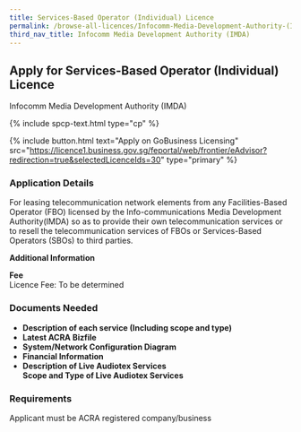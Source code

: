 ```yaml
---
title: Services-Based Operator (Individual) Licence
permalink: /browse-all-licences/Infocomm-Media-Development-Authority-(IMDA)/Services-Based-Operator-(Individual)-Licence
third_nav_title: Infocomm Media Development Authority (IMDA)
---
```


## Apply for Services-Based Operator (Individual) Licence

Infocomm Media Development Authority (IMDA)

{% include spcp-text.html type="cp" %}

{% include button.html text="Apply on GoBusiness Licensing" src="https://licence1.business.gov.sg/feportal/web/frontier/eAdvisor?redirection=true&selectedLicenceIds=30" type="primary" %}

<H3>Application Details</H3>

<p>For leasing telecommunication network elements from any Facilities-Based Operator (FBO) licensed by the Info-communications Media Development Authority(IMDA) so as to provide their own telecommunication services or to resell the telecommunication services of FBOs or Services-Based Operators (SBOs) to third parties.</p>

<strong>Additional Information</strong>

<p><strong>Fee</strong><br />Licence Fee: To be determined</p>

<H3>Documents Needed</H3>

<ul>
 <li><strong>Description of each service (Including scope and type)</strong></li>
 <li><strong>Latest ACRA Bizfile</strong></li>
 <li><strong>System/Network Configuration Diagram</strong></li>
 <li><strong>Financial Information</strong></li>
 <li><strong>Description of Live Audiotex Services</strong><br /><strong>Scope and Type of Live Audiotex Services</strong></li>
 </ul>

<H3>Requirements</H3>

Applicant must be ACRA registered company/business


